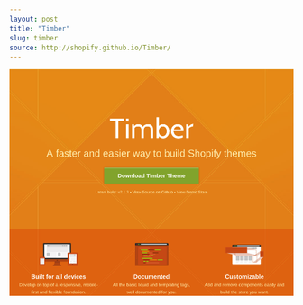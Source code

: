 ```yaml
---
layout: post
title: "Timber"
slug: timber
source: http://shopify.github.io/Timber/
---
```


<img src="/screenshots/timber.png">
